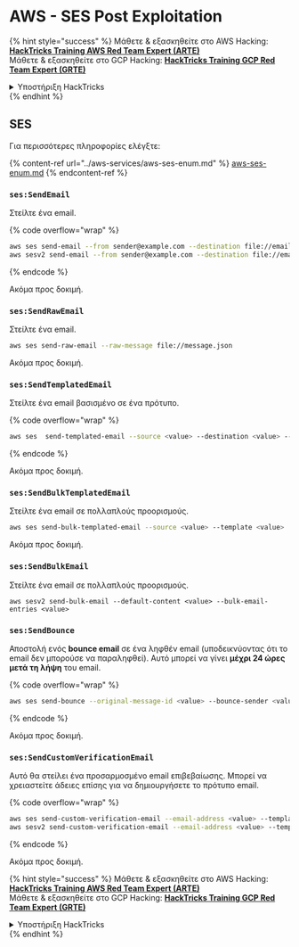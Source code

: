 # AWS - SES Post Exploitation

{% hint style="success" %}
Μάθετε & εξασκηθείτε στο AWS Hacking:<img src="../../../.gitbook/assets/image (1) (1) (1) (1).png" alt="" data-size="line">[**HackTricks Training AWS Red Team Expert (ARTE)**](https://training.hacktricks.xyz/courses/arte)<img src="../../../.gitbook/assets/image (1) (1) (1) (1).png" alt="" data-size="line">\
Μάθετε & εξασκηθείτε στο GCP Hacking: <img src="../../../.gitbook/assets/image (2) (1).png" alt="" data-size="line">[**HackTricks Training GCP Red Team Expert (GRTE)**<img src="../../../.gitbook/assets/image (2) (1).png" alt="" data-size="line">](https://training.hacktricks.xyz/courses/grte)

<details>

<summary>Υποστήριξη HackTricks</summary>

* Ελέγξτε τα [**σχέδια συνδρομής**](https://github.com/sponsors/carlospolop)!
* **Εγγραφείτε στην** 💬 [**ομάδα Discord**](https://discord.gg/hRep4RUj7f) ή στην [**ομάδα telegram**](https://t.me/peass) ή **ακολουθήστε** μας στο **Twitter** 🐦 [**@hacktricks\_live**](https://twitter.com/hacktricks_live)**.**
* **Μοιραστείτε κόλπα hacking υποβάλλοντας PRs στα** [**HackTricks**](https://github.com/carlospolop/hacktricks) και [**HackTricks Cloud**](https://github.com/carlospolop/hacktricks-cloud) github repos.

</details>
{% endhint %}

## SES

Για περισσότερες πληροφορίες ελέγξτε:

{% content-ref url="../aws-services/aws-ses-enum.md" %}
[aws-ses-enum.md](../aws-services/aws-ses-enum.md)
{% endcontent-ref %}

### `ses:SendEmail`

Στείλτε ένα email.

{% code overflow="wrap" %}
```bash
aws ses send-email --from sender@example.com --destination file://emails.json --message file://message.json
aws sesv2 send-email --from sender@example.com --destination file://emails.json --message file://message.json
```
{% endcode %}

Ακόμα προς δοκιμή.

### `ses:SendRawEmail`

Στείλτε ένα email.
```bash
aws ses send-raw-email --raw-message file://message.json
```
Ακόμα προς δοκιμή.

### `ses:SendTemplatedEmail`

Στείλτε ένα email βασισμένο σε ένα πρότυπο.

{% code overflow="wrap" %}
```bash
aws ses  send-templated-email --source <value> --destination <value> --template <value>
```
{% endcode %}

Ακόμα προς δοκιμή.

### `ses:SendBulkTemplatedEmail`

Στείλτε ένα email σε πολλαπλούς προορισμούς.
```bash
aws ses send-bulk-templated-email --source <value> --template <value>
```
Ακόμα προς δοκιμή.

### `ses:SendBulkEmail`

Στείλτε ένα email σε πολλαπλούς προορισμούς.
```
aws sesv2 send-bulk-email --default-content <value> --bulk-email-entries <value>
```
### `ses:SendBounce`

Αποστολή ενός **bounce email** σε ένα ληφθέν email (υποδεικνύοντας ότι το email δεν μπορούσε να παραληφθεί). Αυτό μπορεί να γίνει **μέχρι 24 ώρες μετά τη λήψη** του email.

{% code overflow="wrap" %}
```bash
aws ses send-bounce --original-message-id <value> --bounce-sender <value> --bounced-recipient-info-list <value>
```
{% endcode %}

Ακόμα προς δοκιμή.

### `ses:SendCustomVerificationEmail`

Αυτό θα στείλει ένα προσαρμοσμένο email επιβεβαίωσης. Μπορεί να χρειαστείτε άδειες επίσης για να δημιουργήσετε το πρότυπο email.

{% code overflow="wrap" %}
```bash
aws ses send-custom-verification-email --email-address <value> --template-name <value>
aws sesv2 send-custom-verification-email --email-address <value> --template-name <value>
```
{% endcode %}

Ακόμα προς δοκιμή.

{% hint style="success" %}
Μάθετε & εξασκηθείτε στο AWS Hacking:<img src="../../../.gitbook/assets/image (1) (1) (1) (1).png" alt="" data-size="line">[**HackTricks Training AWS Red Team Expert (ARTE)**](https://training.hacktricks.xyz/courses/arte)<img src="../../../.gitbook/assets/image (1) (1) (1) (1).png" alt="" data-size="line">\
Μάθετε & εξασκηθείτε στο GCP Hacking: <img src="../../../.gitbook/assets/image (2) (1).png" alt="" data-size="line">[**HackTricks Training GCP Red Team Expert (GRTE)**<img src="../../../.gitbook/assets/image (2) (1).png" alt="" data-size="line">](https://training.hacktricks.xyz/courses/grte)

<details>

<summary>Υποστήριξη HackTricks</summary>

* Ελέγξτε τα [**σχέδια συνδρομής**](https://github.com/sponsors/carlospolop)!
* **Εγγραφείτε στην** 💬 [**ομάδα Discord**](https://discord.gg/hRep4RUj7f) ή στην [**ομάδα telegram**](https://t.me/peass) ή **ακολουθήστε** μας στο **Twitter** 🐦 [**@hacktricks\_live**](https://twitter.com/hacktricks_live)**.**
* **Μοιραστείτε κόλπα hacking υποβάλλοντας PRs στα** [**HackTricks**](https://github.com/carlospolop/hacktricks) και [**HackTricks Cloud**](https://github.com/carlospolop/hacktricks-cloud) github repos.

</details>
{% endhint %}
